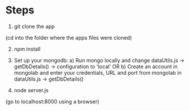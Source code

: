 
Steps
=====

1. git clone the app

(cd into the folder where the apps files were cloned)


2. npm install


3. Set up your mongodb:
a) Run mongo locally and change dataUtils.js -> getDbDetails() -> configuration to 	'local'
OR
b) Create an account in mongolab and enter your credentials, URL and port from mongolab in dataUtils.js -> getDbDetails() 


4. node server.js

(go to localhost:8000 using a browser)
